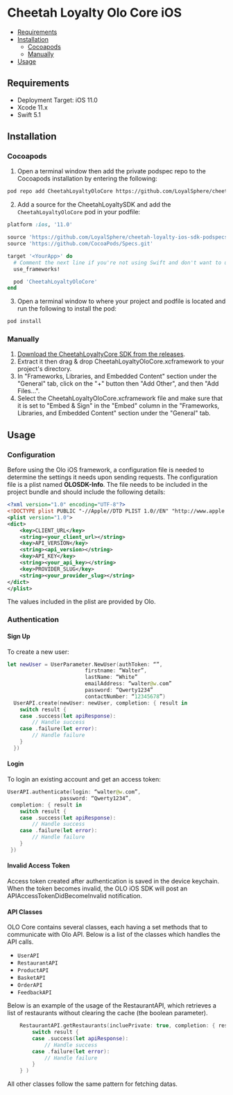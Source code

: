 # Cheetah Loyalty Olo Core iOS

- [Requirements](#requirements)
- [Installation](#installation)
	* [Cocoapods](#cocoapods)
	* [Manually](#manually)
- [Usage](#usage)

## Requirements
* Deployment Target: iOS 11.0
* Xcode 11.x
* Swift 5.1

## Installation

### Cocoapods

1. Open a terminal window then add the private podspec repo to the Cocoapods installation by entering the following:

```sh
pod repo add CheetahLoyaltyOloCore https://github.com/LoyalSphere/cheetah-loyalty-ios-sdk-podspecs.git
```

2. Add a source for the CheetahLoyaltySDK and add the `CheetahLoyaltyOloCore` pod in your podfile:

```ruby
platform :ios, '11.0'

source 'https://github.com/LoyalSphere/cheetah-loyalty-ios-sdk-podspecs.git'
source 'https://github.com/CocoaPods/Specs.git'

target '<YourApp>' do
  # Comment the next line if you're not using Swift and don't want to use dynamic frameworks
  use_frameworks!

  pod 'CheetahLoyaltyOloCore'
end
```

3. Open a terminal window to where your project and podfile is located and run the following to install the pod:

```sh
pod install
```

### Manually

1. [Download the CheetahLoyaltyCore SDK from the releases](https://github.com/LoyalSphere/cheetah-loyalty-ios-sdk/releases).
2. Extract it then drag & drop CheetahLoyaltyOloCore.xcframework to your project's directory.
3. In "Frameworks, Libraries, and Embedded Content" section under the "General" tab, click on the "+" button then "Add Other", and then "Add Files...".
4. Select the CheetahLoyaltyOloCore.xcframework file and make sure that it is set to "Embed & Sign" in the "Embed" column in the "Frameworks, Libraries, and Embedded Content" section under the "General" tab.

## Usage

### Configuration
Before using the Olo iOS framework, a configuration file is needed to determine the settings it needs upon sending requests. The configuration file is a plist named **OLOSDK-Info**. The file needs to be included in the project bundle and should include the following details:

```xml
<?xml version="1.0" encoding="UTF-8"?>
<!DOCTYPE plist PUBLIC "-//Apple//DTD PLIST 1.0//EN" "http://www.apple.com/DTDs/PropertyList-1.0.dtd">
<plist version="1.0">
<dict>
	<key>CLIENT_URL</key>
	<string><your_client_url></string>
	<key>API_VERSION</key>
	<string><api_version></string>
	<key>API_KEY</key>
	<string><your_api_key></string>
	<key>PROVIDER_SLUG</key>
	<string><your_provider_slug></string>
</dict>
</plist>
```

The values included in the plist are provided by Olo.

### Authentication

#### Sign Up
To create a new user:

```swift
let newUser = UserParameter.NewUser(authToken: “”,
					     firstname: “Walter”,
					     lastName: “White”
					     emailAddress: “walter@w.com”
					     password: “Qwerty1234”
					     contactNumber: “12345678”)
  UserAPI.create(newUser: newUser, completion: { result in 
	switch result {
	case .success(let apiResponse):
		// Handle success
	case .failure(let error): 
		// Handle failure
	}
  })
```

#### Login
To login an existing account and get an access token:

```swift
UserAPI.authenticate(login: “walter@w.com”, 
				 password: “Qwerty1234”,
 completion: { result in 
	switch result {
	case .success(let apiResponse): 
		// Handle success
	case .failure(let error): 
		// Handle failure
	}
 })
```

#### Invalid Access Token
Access token created after authentication is saved in the device keychain. When the token becomes invalid, the OLO iOS SDK will post an APIAccessTokenDidBecomeInvalid notification.

#### API Classes
OLO Core contains several classes, each having a set methods that to communicate with Olo API. Below is a list of the classes which handles the API calls. 

* `UserAPI`
* `RestaurantAPI`
* `ProductAPI`
* `BasketAPI`
* `OrderAPI`
* `FeedbackAPI`

Below is an example of the usage of the RestaurantAPI, which retrieves a list of restaurants without clearing the cache (the boolean parameter).

```swift
	RestaurantAPI.getRestaurants(incluePrivate: true, completion: { result in 
		switch result {
		case .success(let apiResponse): 
			// Handle success
		case .failure(let error): 
			// Handle failure
		}
	} )
```

All other classes follow the same pattern for fetching datas.
